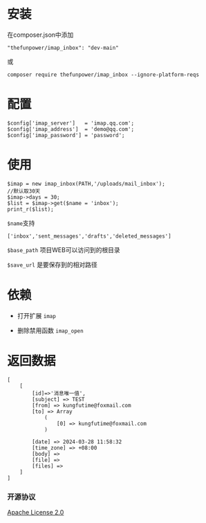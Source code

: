 # 安装

在composer.json中添加
~~~
"thefunpower/imap_inbox": "dev-main" 
~~~

或

~~~
composer require thefunpower/imap_inbox --ignore-platform-reqs
~~~

# 配置
 
~~~
$config['imap_server']   = 'imap.qq.com';
$config['imap_address']  = 'demo@qq.com';
$config['imap_password'] = 'password'; 
~~~

# 使用

~~~
$imap = new imap_inbox(PATH,'/uploads/mail_inbox'); 
//默认取30天
$imap->days = 30; 
$list = $imap->get($name = 'inbox');  
print_r($list);
~~~



`$name`支持 
~~~ 
['inbox','sent_messages','drafts','deleted_messages']
~~~

`$base_path` 项目WEB可以访问到的根目录

`$save_url` 是要保存到的相对路径 

# 依赖 

- 打开扩展 `imap`

- 删除禁用函数 `imap_open`

# 返回数据

~~~
[
    [
        [id]=>'消息唯一值',
        [subject] => TEST
        [from] => kungfutime@foxmail.com
        [to] => Array
            (
                [0] => kungfutime@foxmail.com
            )

        [date] => 2024-03-28 11:58:32
        [time_zone] => +08:00 
        [body] =>
        [file] => 
        [files] =>
    ]
]
~~~



### 开源协议 

[Apache License 2.0](LICENSE)